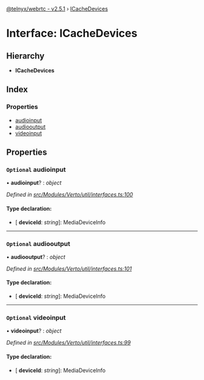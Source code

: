 [@telnyx/webrtc - v2.5.1](../README.md) › [ICacheDevices](icachedevices.md)

# Interface: ICacheDevices

## Hierarchy

* **ICacheDevices**

## Index

### Properties

* [audioinput](icachedevices.md#optional-audioinput)
* [audiooutput](icachedevices.md#optional-audiooutput)
* [videoinput](icachedevices.md#optional-videoinput)

## Properties

### `Optional` audioinput

• **audioinput**? : *object*

*Defined in [src/Modules/Verto/util/interfaces.ts:100](https://github.com/team-telnyx/webrtc/blob/main/packages/js/src/Modules/Verto/util/interfaces.ts#L100)*

#### Type declaration:

* \[ **deviceId**: *string*\]: MediaDeviceInfo

___

### `Optional` audiooutput

• **audiooutput**? : *object*

*Defined in [src/Modules/Verto/util/interfaces.ts:101](https://github.com/team-telnyx/webrtc/blob/main/packages/js/src/Modules/Verto/util/interfaces.ts#L101)*

#### Type declaration:

* \[ **deviceId**: *string*\]: MediaDeviceInfo

___

### `Optional` videoinput

• **videoinput**? : *object*

*Defined in [src/Modules/Verto/util/interfaces.ts:99](https://github.com/team-telnyx/webrtc/blob/main/packages/js/src/Modules/Verto/util/interfaces.ts#L99)*

#### Type declaration:

* \[ **deviceId**: *string*\]: MediaDeviceInfo
